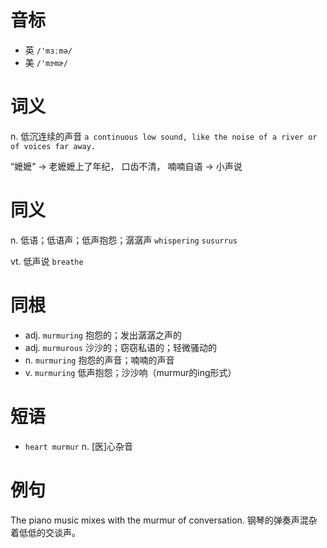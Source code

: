 # 音标

- 英 `/'mɜːmə/`
- 美 `/'mɝmɚ/`

# 词义

n. 低沉连续的声音
`a continuous low sound, like the noise of a river or of voices far away.`



“嬷嬷” → 老嬷嬷上了年纪， 口齿不清， 喃喃自语 → 小声说

# 同义

n. 低语；低语声；低声抱怨；潺潺声
`whispering` `susurrus`

vt. 低声说
`breathe`

# 同根

- adj. `murmuring` 抱怨的；发出潺潺之声的
- adj. `murmurous` 沙沙的；窃窃私语的；轻微骚动的
- n. `murmuring` 抱怨的声音；喃喃的声音
- v. `murmuring` 低声抱怨；沙沙响（murmur的ing形式）

# 短语

- `heart murmur` n. [医]心杂音

# 例句

The piano music mixes with the murmur of conversation.
钢琴的弹奏声混杂着低低的交谈声。


